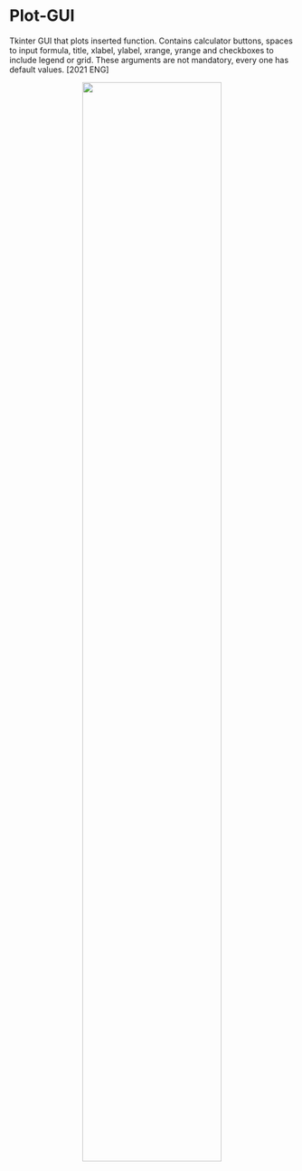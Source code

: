 # Plot-GUI
Tkinter GUI that plots inserted function. Contains calculator buttons, spaces to input formula, title, xlabel, ylabel, xrange, yrange and checkboxes to include legend or grid. These arguments are not mandatory, every one has default values. [2021 ENG]


<p align="center">
  <img src="https://user-images.githubusercontent.com/98673048/213879196-c85ed376-ed5a-4c2e-9234-1da998821b59.png" width=70%>
</p>
